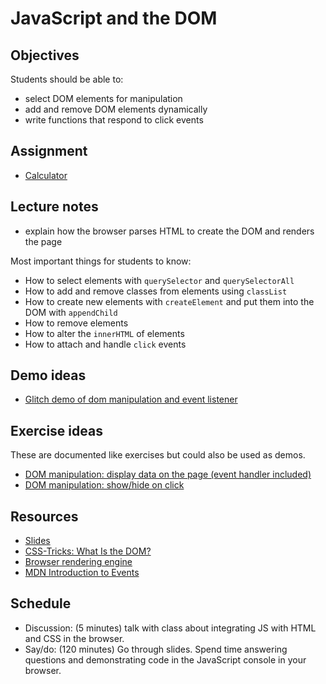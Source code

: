 # JavaScript and the DOM

## Objectives

Students should be able to:

- select DOM elements for manipulation
- add and remove DOM elements dynamically
- write functions that respond to click events

## Assignment

- [Calculator](https://github.com/momentum-assignments/js--calculator)

## Lecture notes

- explain how the browser parses HTML to create the DOM and renders the page

Most important things for students to know:

- How to select elements with `querySelector` and `querySelectorAll`
- How to add and remove classes from elements using `classList`
- How to create new elements with `createElement` and put them into the DOM with `appendChild`
- How to remove elements
- How to alter the `innerHTML` of elements
- How to attach and handle `click` events

## Demo ideas

- [Glitch demo of dom manipulation and event listener](https://glitch.com/~bear-messages)

## Exercise ideas

These are documented like exercises but could also be used as demos.

- [DOM manipulation: display data on the page (event handler included)](https://glitch.com/~dom-de-dom-dom)
- [DOM manipulation: show/hide on click](https://glitch.com/~dom-de-dom-dom-2)

## Resources

- [Slides](slides.md)
- [CSS-Tricks: What Is the DOM?](https://css-tricks.com/dom/)
- [Browser rendering engine](https://www.html5rocks.com/en/tutorials/internals/howbrowserswork/#The_rendering_engine)
- [MDN Introduction to Events](https://developer.mozilla.org/en-US/docs/Learn/JavaScript/Building_blocks/Events)

## Schedule

- Discussion: (5 minutes) talk with class about integrating JS with HTML and CSS in the browser.
- Say/do: (120 minutes) Go through slides. Spend time answering questions and demonstrating code in the JavaScript console in your browser.
